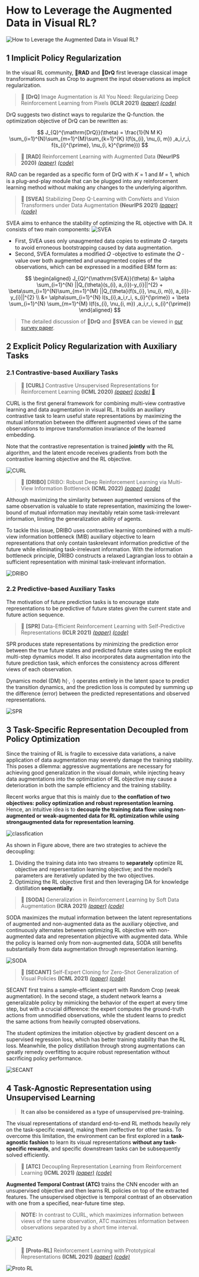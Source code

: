 # How to Leverage the Augmented Data in Visual RL?

![How to Leverage the Augmented Data in Visual RL?](https://github.com/Guozheng-Ma/DA-in-visualRL/blob/278bec04acfb6a7bc1b98e07cb34baae7c9de950/Image/Form%20and%20Structure.png)

## 1 Implicit Policy Regularization

In the visual RL community, :bookmark:**RAD** and :bookmark:**DrQ** first leverage classical image transformations such as Crop to augment the input observations as implicit regularization.

> :bookmark: **[DrQ]** Image Augmentation is All You Need: Regularizing Deep Reinforcement Learning from Pixels **(ICLR 2021)** [*(paper)*](https://openreview.net/forum?id=GY6-6sTvGaf) [*(code)*](https://github.com/denisyarats/drq)

DrQ suggests two distinct ways to regularize the Q-function.
the optimization objective of DrQ can be rewritten as:

$$
J_{Q}^{\mathrm{DrQ}}(\theta) = \frac{1}{N M K} \sum_{i=1}^{N}\sum_{m=1}^{M}\sum_{k=1}^{K} l(f(s_{i}, \nu_{i, m}) ,a_i,r_i, f(s_{i}^{\prime}, \nu_{i, k}^{\prime}))
$$

> :bookmark: **[RAD]** Reinforcement Learning with Augmented Data **(NeurIPS 2020)** [*(paper)*](https://proceedings.neurips.cc/paper/2020/hash/e615c82aba461681ade82da2da38004a-Abstract.html) [*(code)*](https://github.com/MishaLaskin/rad) 

RAD can be regarded as a specific form of DrQ with 𝐾 = 1 and 𝑀 = 1, which is a plug-and-play module that can be plugged into any reinforcement learning method without making any changes to the underlying algorithm.

> :bookmark: **[SVEA]** Stabilizing Deep Q-Learning with ConvNets and Vision Transformers under Data Augmentation **(NeurIPS 2021)** [*(paper)*](https://proceedings.neurips.cc/paper/2021/hash/1e0f65eb20acbfb27ee05ddc000b50ec-Abstract.html) [*(code)*](https://github.com/nicklashansen/dmcontrol-generalization-benchmark)

SVEA aims to enhance the stability of optimizing the RL objective with DA. It consists of two main components:
![SVEA](https://github.com/Guozheng-Ma/DA-in-visualRL/blob/8e5f915c20c1a7f20bb2b1b9fe4c77094b303601/Image/SVEA.png)
- First, SVEA uses only unaugmented data copies to estimate 𝑄 -targets to avoid erroneous bootstrapping caused by data augmentation.
- Second, SVEA formulates a modified 𝑄 -objective to estimate the 𝑄 -value over both augmented and unaugmented copies of the observations, which can be expressed in a modified ERM form as:

$$
\begin{aligned}
J_{Q}^{\mathrm{SVEA}}(\theta) &= \alpha \sum_{i=1}^{N} ||Q_{\theta}(s_{i}, a_{i})-y_{i}||^{2} + \beta\sum_{i=1}^{N}\sum_{m=1}^{M}  ||Q_{\theta}(f(s_{i}, \nu_{i, m}), a_{i})-y_{i}||^{2} \\
&= \alpha\sum_{i=1}^{N} l(s_{i},a_i,r_i, s_{i}^{\prime}) + \beta \sum_{i=1}^{N} \sum_{m=1}^{M} l(f(s_{i}, \nu_{i, m}) ,a_i,r_i, s_{i}^{\prime})
\end{aligned}
$$

> The detailed discussion of :bookmark:**DrQ** and :bookmark:**SVEA** can be viewed in [our survey paper]().

## 2 Explicit Policy Regularization with Auxiliary Tasks



### 2.1 Contrastive-based Auxiliary Tasks

> :bookmark: **[CURL]** Contrastive Unsupervised Representations for Reinforcement Learning **(ICML 2020)** [*(paper)*](http://proceedings.mlr.press/v119/laskin20a.html) [*(code)*](https://github.com/MishaLaskin/curl) [:bookmark:](https://github.com/Guozheng-Ma/DA-in-visualRL/blob/main/How%20to%20Leverage.md)

CURL is the first general framework for combining multi-view contrastive learning and data augmentation in visual RL.
It builds an auxiliary contrastive task to learn useful state representations by maximizing the mutual information between the different augmented views of the same observations to improve transformation invariance of the learned embedding. 

Note that the contrastive representation is trained **jointly** with the RL algorithm, and the latent encode receives gradients from both the contrastive learning objective and the RL objective.

![CURL](https://github.com/Guozheng-Ma/DA-in-visualRL/blob/main/Image/CURL.png)

> :bookmark: **[DRIBO]** DRIBO: Robust Deep Reinforcement Learning via Multi-View Information Bottleneck **(ICML 2022)** [*(paper)*](https://proceedings.mlr.press/v162/fan22b.html) [*(code)*](https://github.com/BU-DEPEND-Lab/DRIBO)

Although maximizing the similarity between augmented versions of the same observation is valuable to state representation, maximizing the lower-bound of mutual information may inevitably retain some task-irrelevant information, limiting the generalization ability of agents. 

To tackle this issue, DRIBO uses contrastive learning combined with a multi-view information bottleneck (MIB) auxiliary objective to learn representations that only contain taskrelevant information predictive of the future while eliminating task-irrelevant information.
With the information bottleneck principle, DRIBO constructs a relaxed Lagrangian loss to obtain a sufficient representation with minimal task-irrelevant information.

![DRIBO](https://github.com/Guozheng-Ma/DA-in-visualRL/blob/main/Image/DRIBO.png)


### 2.2 Predictive-based Auxiliary Tasks

The motivation of future prediction tasks is to encourage state representations to be predictive of future states given the current state and future action sequence.

> :bookmark: **[SPR]** Data-Efficient Reinforcement Learning with Self-Predictive Representations **(ICLR 2021)** [*(paper)*](https://openreview.net/forum?id=uCQfPZwRaUu&fbclid=IwAR3FMvlynXXYEMJaJzPki1x1wC9jjA3aBDC_moWxrI91hLaDvtk7nnnIXT8) [*(code)*](https://github.com/mila-iqia/spr)

SPR produces state representations by minimizing the prediction error between the true future states and predicted future states using the explicit multi-step dynamics model.
It also incorporates data augmentation into the future prediction task, which enforces the consistency across different views of each observation.

Dynamics model (DM) h(·, ·) operates entirely in the latent space to predict the transition dynamics, and the prediction loss is computed by summing up the difference (error) between the predicted representations and observed representations.

![SPR](https://github.com/Guozheng-Ma/DA-in-visualRL/blob/main/Image/SPR.png)

## 3 Task-Specific Representation Decoupled from Policy Optimization

Since the training of RL is fragile to excessive data variations, a naive application of data augmentation may severely damage the training stability.
This poses a dilemma: aggressive augmentations are necessary for achieving good generalization in the visual domain, while injecting heavy data augmentations into the optimization of RL objective may cause a deterioration in both the sample efficiency and the training stability.

Recent works argue that this is mainly due to **the conflation of two objectives: policy optimization and robust representation learning**.
Hence, an intuitive idea is to **decouple the training data flow: using non-augmented or weak-augmented data for RL optimization while using strongaugmented data for representation learning**.

![classfication](https://github.com/Guozheng-Ma/DA-in-visualRL/blob/main/Image/classfication.png)

As shown in Figure above, there are two strategies to achieve the decoupling:
1. Dividing the training data into two streams to **separately** optimize RL objective and repersentation learning objective; and the model’s parameters are iteratively updated by the two objectives.
2. Optimizing the RL objective first and then leveraging DA for knowledge distillation **sequentially**.

> :bookmark: **[SODA]** Generalization in Reinforcement Learning by Soft Data Augmentation **(ICRA 2021)** [*(paper)*](https://ieeexplore.ieee.org/abstract/document/9561103) [*(code)*](https://github.com/nicklashansen/dmcontrol-generalization-benchmark)

SODA maximizes the mutual information between the latent representations of augmented and non-augmented data as the auxiliary objective, and continuously alternates between optimizing RL objective with non-augmented data and representation pbjective with augmented data.
While the policy is learned only from non-augmented data, SODA still benefits substantially from data augmentation through representation learning.

![SODA](https://github.com/Guozheng-Ma/DA-in-visualRL/blob/main/Image/SODA.png)

> :bookmark: **[SECANT]** Self-Expert Cloning for Zero-Shot Generalization of Visual Policies **(ICML 2021)** [*(paper)*](https://proceedings.mlr.press/v139/fan21c.html) [*(code)*](https://github.com/LinxiFan/SECANT)

SECANT first trains a sample-efficient expert with Random Crop (weak augmentation).
In the second stage, a student network learns a generalizable policy by mimicking the behavior of the expert at every time step, but with a crucial difference: the expert computes the ground-truth actions from unmodified observations, while the student learns to predict the same actions from heavily corrupted observations.

The student optimizes the imitation objective by gradient descent on a supervised regression loss, which has better training stability than the RL loss. Meanwhile, the policy distillation through strong augmentations can greatly remedy overfitting to acquire robust representation without sacrificing policy performance.

![SECANT](https://github.com/Guozheng-Ma/DA-in-visualRL/blob/main/Image/SECANT.png)

## 4 Task-Agnostic Representation using Unsupervised Learning

> **It can also be considered as a type of unsupervised pre-training.**

The visual representations of standard end-to-end RL methods heavily rely on the task-specific reward, making them ineffective for other tasks.
To overcome this limitation, the environment can be first explored in a **task-agnostic fashion** to learn its visual representations **without any task-specific rewards**, and specific downstream tasks can be subsequently solved efficiently.

> :bookmark: **[ATC]** Decoupling Representation Learning from Reinforcement Learning **(ICML 2021)** [*(paper)*](http://proceedings.mlr.press/v139/stooke21a.html) [*(code)*](https://github.com/astooke/rlpyt/tree/master/rlpyt/ul)

**Augmented Temporal Contrast (ATC)** trains the CNN encoder with an unsupervised objective and then learns RL policies on top of the extracted features.
The unsupervised objective is temporal contrast of an observation with one from a specified, near-future time step.

> **NOTE:** In contrast to CURL, which maximizes information between views of the same observation, ATC maximizes information between observations separated by a short time interval.

![ATC](https://github.com/Guozheng-Ma/DA-in-visualRL/blob/main/Image/ATC.png)


> :bookmark: **[Proto-RL]** Reinforcement Learning with Prototypical Representations **(ICML 2021)** [*(paper)*](http://proceedings.mlr.press/v139/yarats21a.html) [*(code)*](https://github.com/denisyarats/proto) 


![Proto RL](https://github.com/Guozheng-Ma/DA-in-visualRL/blob/main/Image/Proto%20RL.png)



